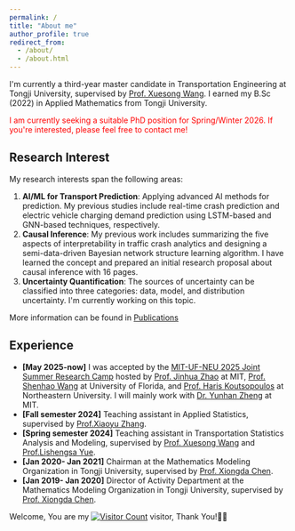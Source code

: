 ```yaml
---
permalink: /
title: "About me"
author_profile: true
redirect_from: 
  - /about/
  - /about.html
---
```

I'm currently a third-year master candidate in Transportation Engineering at Tongji University, supervised by [Prof. Xuesong Wang](https://tjsafety.cn/MembersInformation.aspx?YNID=487&YNID2=334&ID=495). I earned my B.Sc (2022) in Applied Mathematics from Tongji University.

<p style="color: red"> I am currently seeking a suitable PhD position for Spring/Winter 2026. If you're interested, please feel free to contact me! </p>

## Research Interest
My research interests span the following areas:

1. **AI/ML for Transport Prediction**: Applying advanced AI methods for prediction. My previous studies include real-time crash prediction and electric vehicle charging demand prediction using LSTM-based and GNN-based techniques, respectively.
2. **Causal Inference**: My previous work includes summarizing the five aspects of interpretability in traffic crash analytics and designing a semi-data-driven Bayesian network structure learning algorithm. I have learned the concept and prepared an initial research proposal about causal inference with 16 pages.
3. **Uncertainty Quantification**: The sources of uncertainty can be classified into three categories: data, model, and distribution uncertainty. I'm currently working on this topic.

More information can be found in [Publications](https://yifanwang1017.github.io/publications)

## Experience
- **[May 2025-now]** I was accepted by the [MIT-UF-NEU 2025 Joint Summer Research Camp](https://mobility.mit.edu/openings) hosted by [Prof. Jinhua Zhao](https://dusp.mit.edu/people/jinhua-zhao) at MIT, [Prof. Shenhao Wang](https://dcp.ufl.edu/urp/people_wang_s/) at University of Florida, and [Prof. Haris Koutsopoulos](https://coe.northeastern.edu/people/koutsopoulos-haris/) at Northeastern University. I will mainly work with [Dr. Yunhan Zheng](https://zhengyunhan.github.io) at MIT.
- **[Fall semester 2024]** Teaching assistant in Applied Statistics, supervised by [Prof.Xiaoyu Zhang](https://math.tongji.edu.cn/info/1154/11438.htm).
- **[Spring semester 2024]** Teaching assistant in Transportation Statistics Analysis and Modeling, supervised by [Prof. Xuesong Wang](https://tjsafety.cn/MembersInformation.aspx?YNID=487&YNID2=334&ID=495) and [Prof.Lishengsa Yue](https://tjjt.tongji.edu.cn/info/2901/9391.htm).
- **[Jan 2020- Jan 2021]** Chairman at the Mathematics Modeling Organization in Tongji University, supervised by [Prof. Xiongda Chen](https://math.tongji.edu.cn/info/1122/8165.htm).
- **[Jan 2019- Jan 2020]** Director of Activity Department at the Mathematics Modeling Organization in Tongji University, supervised by [Prof. Xiongda Chen](https://math.tongji.edu.cn/info/1122/8165.htm).

Welcome, You are my [![Visitor Count](https://profile-counter.glitch.me/all-smile/count.svg)](https://yifanwang1017.github.io/) visitor, Thank You!🎉🎉
